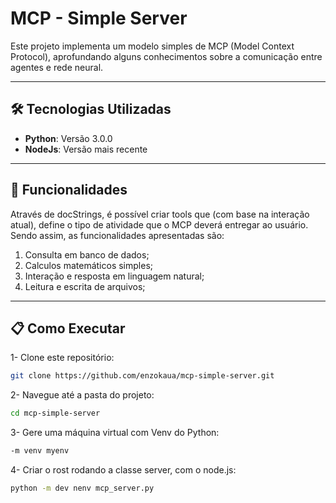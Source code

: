 # MCP - Simple Server

Este projeto implementa um modelo simples de MCP (Model Context Protocol), aprofundando alguns conhecimentos sobre a comunicação entre agentes e rede neural.

---
## 🛠️ Tecnologias Utilizadas

- **Python**: Versão 3.0.0
- **NodeJs**: Versão mais recente
---

## 🚀 Funcionalidades
Através de docStrings, é possível criar tools que (com base na interação atual), define o tipo de atividade que o MCP deverá entregar ao usuário. Sendo assim, as funcionalidades apresentadas são:
1. Consulta em banco de dados;
2. Calculos matemáticos simples;
3. Interação e resposta em linguagem natural;
4. Leitura e escrita de arquivos;

---

## 📋 Como Executar
1- Clone este repositório:
```bash
git clone https://github.com/enzokaua/mcp-simple-server.git
```

2- Navegue até a pasta do projeto:
```bash
cd mcp-simple-server
```

3- Gere uma máquina virtual com Venv do Python:
```bash
-m venv myenv
```

4- Criar o rost rodando a classe server, com o node.js:
```bash
python -m dev nenv mcp_server.py
```
